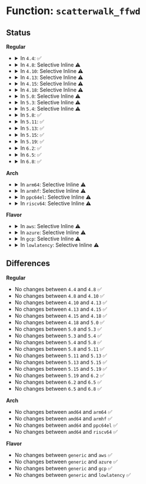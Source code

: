 # Function: <code>scatterwalk_ffwd</code>

## Status
<b>Regular</b>
<ul>
<li>
<details>
<summary>In <code>4.4</code>: ✅</summary>

```c
struct scatterlist *scatterwalk_ffwd(struct scatterlist *dst, struct scatterlist *src, unsigned int len);
```

**Collision:** Unique Global

**Inline:** No

**Transformation:** False

**Instances:**

```
In crypto/scatterwalk.c (ffffffff8139eac0)
Location: crypto/scatterwalk.c:150
Inline: False
Direct callers:
  - crypto/scatterwalk.c:scatterwalk_map_and_copy
```
**Symbols:**

```
ffffffff8139eac0-ffffffff8139eb9b: scatterwalk_ffwd (STB_GLOBAL)
```
</details>
</li>
<li>
<details>
<summary>In <code>4.8</code>: Selective Inline ⚠️</summary>

```c
struct scatterlist *scatterwalk_ffwd(struct scatterlist *dst, struct scatterlist *src, unsigned int len);
```

**Collision:** Unique Global

**Inline:** Selective

**Transformation:** False

**Instances:**

```
In crypto/scatterwalk.c (ffffffff813db880)
Location: crypto/scatterwalk.c:81
Inline: True
Direct callers:
  - crypto/scatterwalk.c:scatterwalk_map_and_copy
  - crypto/cts.c:cts_cbc_decrypt
  - crypto/cts.c:cts_cbc_encrypt
```
**Symbols:**

```
ffffffff813db880-ffffffff813db95d: scatterwalk_ffwd (STB_GLOBAL)
```
</details>
</li>
<li>
<details>
<summary>In <code>4.10</code>: Selective Inline ⚠️</summary>

```c
struct scatterlist *scatterwalk_ffwd(struct scatterlist *dst, struct scatterlist *src, unsigned int len);
```

**Collision:** Unique Global

**Inline:** Selective

**Transformation:** False

**Instances:**

```
In crypto/scatterwalk.c (ffffffff813f31c0)
Location: crypto/scatterwalk.c:77
Inline: True
Direct callers:
  - crypto/cts.c:cts_cbc_decrypt
  - crypto/cts.c:cts_cbc_encrypt
```
**Symbols:**

```
ffffffff813f31c0-ffffffff813f329d: scatterwalk_ffwd (STB_GLOBAL)
```
</details>
</li>
<li>
<details>
<summary>In <code>4.13</code>: Selective Inline ⚠️</summary>

```c
struct scatterlist *scatterwalk_ffwd(struct scatterlist *dst, struct scatterlist *src, unsigned int len);
```

**Collision:** Unique Global

**Inline:** Selective

**Transformation:** False

**Instances:**

```
In crypto/scatterwalk.c (ffffffff813ff4e0)
Location: crypto/scatterwalk.c:77
Inline: True
Direct callers:
  - crypto/cts.c:cts_cbc_decrypt
  - crypto/cts.c:cts_cbc_encrypt
```
**Symbols:**

```
ffffffff813ff4e0-ffffffff813ff5b2: scatterwalk_ffwd (STB_GLOBAL)
```
</details>
</li>
<li>
<details>
<summary>In <code>4.15</code>: Selective Inline ⚠️</summary>

```c
struct scatterlist *scatterwalk_ffwd(struct scatterlist *dst, struct scatterlist *src, unsigned int len);
```

**Collision:** Unique Global

**Inline:** Selective

**Transformation:** False

**Instances:**

```
In crypto/scatterwalk.c (ffffffff81427aa0)
Location: crypto/scatterwalk.c:77
Inline: True
Direct callers:
  - crypto/cts.c:cts_cbc_decrypt
  - crypto/cts.c:cts_cbc_encrypt
  - crypto/gcm.c:crypto_rfc4106_crypt
  - crypto/gcm.c:crypto_rfc4106_crypt
  - crypto/gcm.c:crypto_gcm_init_common
  - crypto/gcm.c:crypto_gcm_init_common
```
**Symbols:**

```
ffffffff81427aa0-ffffffff81427b72: scatterwalk_ffwd (STB_GLOBAL)
```
</details>
</li>
<li>
<details>
<summary>In <code>4.18</code>: Selective Inline ⚠️</summary>

```c
struct scatterlist *scatterwalk_ffwd(struct scatterlist *dst, struct scatterlist *src, unsigned int len);
```

**Collision:** Unique Global

**Inline:** Selective

**Transformation:** False

**Instances:**

```
In crypto/scatterwalk.c (ffffffff8145a900)
Location: crypto/scatterwalk.c:77
Inline: True
Direct callers:
  - crypto/cts.c:cts_cbc_decrypt
  - crypto/cts.c:cts_cbc_encrypt
  - crypto/gcm.c:crypto_rfc4106_crypt
  - crypto/gcm.c:crypto_rfc4106_crypt
  - crypto/gcm.c:crypto_gcm_init_common
  - crypto/gcm.c:crypto_gcm_init_common
```
**Symbols:**

```
ffffffff8145a900-ffffffff8145a9d1: scatterwalk_ffwd (STB_GLOBAL)
```
</details>
</li>
<li>
<details>
<summary>In <code>5.0</code>: Selective Inline ⚠️</summary>

```c
struct scatterlist *scatterwalk_ffwd(struct scatterlist *dst, struct scatterlist *src, unsigned int len);
```

**Collision:** Unique Global

**Inline:** Selective

**Transformation:** False

**Instances:**

```
In crypto/scatterwalk.c (ffffffff81478470)
Location: crypto/scatterwalk.c:77
Inline: True
Direct callers:
  - crypto/cts.c:cts_cbc_decrypt
  - crypto/cts.c:cts_cbc_encrypt
  - crypto/gcm.c:crypto_rfc4106_crypt
  - crypto/gcm.c:crypto_rfc4106_crypt
  - crypto/gcm.c:crypto_gcm_init_common
  - crypto/gcm.c:crypto_gcm_init_common
```
**Symbols:**

```
ffffffff81478470-ffffffff81478541: scatterwalk_ffwd (STB_GLOBAL)
```
</details>
</li>
<li>
<details>
<summary>In <code>5.3</code>: Selective Inline ⚠️</summary>

```c
struct scatterlist *scatterwalk_ffwd(struct scatterlist *dst, struct scatterlist *src, unsigned int len);
```

**Collision:** Unique Global

**Inline:** Selective

**Transformation:** False

**Instances:**

```
In crypto/scatterwalk.c (ffffffff814a62a0)
Location: crypto/scatterwalk.c:72
Inline: True
Direct callers:
  - crypto/cts.c:cts_cbc_decrypt
  - crypto/cts.c:cts_cbc_encrypt
  - crypto/gcm.c:crypto_rfc4106_crypt
  - crypto/gcm.c:crypto_rfc4106_crypt
  - crypto/gcm.c:crypto_gcm_init_common
  - crypto/gcm.c:crypto_gcm_init_common
```
**Symbols:**

```
ffffffff814a62a0-ffffffff814a6362: scatterwalk_ffwd (STB_GLOBAL)
```
</details>
</li>
<li>
<details>
<summary>In <code>5.4</code>: Selective Inline ⚠️</summary>

```c
struct scatterlist *scatterwalk_ffwd(struct scatterlist *dst, struct scatterlist *src, unsigned int len);
```

**Collision:** Unique Global

**Inline:** Selective

**Transformation:** False

**Instances:**

```
In crypto/scatterwalk.c (ffffffff814c0f30)
Location: crypto/scatterwalk.c:72
Inline: True
Direct callers:
  - crypto/cts.c:cts_cbc_decrypt
  - crypto/cts.c:cts_cbc_encrypt
  - crypto/xts.c:cts_final
  - crypto/gcm.c:crypto_rfc4106_crypt
  - crypto/gcm.c:crypto_rfc4106_crypt
  - crypto/gcm.c:crypto_gcm_init_common
  - crypto/gcm.c:crypto_gcm_init_common
```
**Symbols:**

```
ffffffff814c0f30-ffffffff814c0ff2: scatterwalk_ffwd (STB_GLOBAL)
```
</details>
</li>
<li>
<details>
<summary>In <code>5.8</code>: ✅</summary>

```c
struct scatterlist *scatterwalk_ffwd(struct scatterlist *dst, struct scatterlist *src, unsigned int len);
```

**Collision:** Unique Global

**Inline:** No

**Transformation:** False

**Instances:**

```
In crypto/scatterwalk.c (ffffffff815217e0)
Location: crypto/scatterwalk.c:72
Inline: False
Direct callers:
  - crypto/cts.c:cts_cbc_decrypt
  - crypto/cts.c:cts_cbc_encrypt
  - crypto/xts.c:cts_final
  - crypto/gcm.c:crypto_rfc4106_crypt
  - crypto/gcm.c:crypto_rfc4106_crypt
  - crypto/gcm.c:crypto_gcm_init_common
  - crypto/gcm.c:crypto_gcm_init_common
```
**Symbols:**

```
ffffffff815217e0-ffffffff815218a2: scatterwalk_ffwd (STB_GLOBAL)
```
</details>
</li>
<li>
<details>
<summary>In <code>5.11</code>: ✅</summary>

```c
struct scatterlist *scatterwalk_ffwd(struct scatterlist *dst, struct scatterlist *src, unsigned int len);
```

**Collision:** Unique Global

**Inline:** No

**Transformation:** False

**Instances:**

```
In crypto/scatterwalk.c (ffffffff8153e650)
Location: crypto/scatterwalk.c:72
Inline: False
Direct callers:
  - crypto/cts.c:cts_cbc_decrypt
  - crypto/cts.c:cts_cbc_encrypt
  - crypto/xts.c:xts_cts_final
  - crypto/gcm.c:crypto_rfc4106_crypt
  - crypto/gcm.c:crypto_rfc4106_crypt
  - crypto/gcm.c:crypto_gcm_init_common
  - crypto/gcm.c:crypto_gcm_init_common
```
**Symbols:**

```
ffffffff8153e650-ffffffff8153e712: scatterwalk_ffwd (STB_GLOBAL)
```
</details>
</li>
<li>
<details>
<summary>In <code>5.13</code>: ✅</summary>

```c
struct scatterlist *scatterwalk_ffwd(struct scatterlist *dst, struct scatterlist *src, unsigned int len);
```

**Collision:** Unique Global

**Inline:** No

**Transformation:** False

**Instances:**

```
In crypto/scatterwalk.c (ffffffff81546d00)
Location: crypto/scatterwalk.c:72
Inline: False
Direct callers:
  - crypto/cts.c:cts_cbc_decrypt
  - crypto/cts.c:cts_cbc_encrypt
  - crypto/xts.c:xts_cts_final
  - crypto/gcm.c:crypto_rfc4106_crypt
  - crypto/gcm.c:crypto_rfc4106_crypt
  - crypto/gcm.c:crypto_gcm_init_common
  - crypto/gcm.c:crypto_gcm_init_common
```
**Symbols:**

```
ffffffff81546d00-ffffffff81546dc2: scatterwalk_ffwd (STB_GLOBAL)
```
</details>
</li>
<li>
<details>
<summary>In <code>5.15</code>: ✅</summary>

```c
struct scatterlist *scatterwalk_ffwd(struct scatterlist *dst, struct scatterlist *src, unsigned int len);
```

**Collision:** Unique Global

**Inline:** No

**Transformation:** False

**Instances:**

```
In crypto/scatterwalk.c (ffffffff815a74e0)
Location: crypto/scatterwalk.c:72
Inline: False
Direct callers:
  - crypto/cts.c:cts_cbc_decrypt
  - crypto/cts.c:cts_cbc_encrypt
  - crypto/xts.c:xts_cts_final
  - crypto/gcm.c:crypto_rfc4106_crypt
  - crypto/gcm.c:crypto_rfc4106_crypt
  - crypto/gcm.c:crypto_gcm_init_common
  - crypto/gcm.c:crypto_gcm_init_common
```
**Symbols:**

```
ffffffff815a74e0-ffffffff815a75a2: scatterwalk_ffwd (STB_GLOBAL)
```
</details>
</li>
<li>
<details>
<summary>In <code>5.19</code>: ✅</summary>

```c
struct scatterlist *scatterwalk_ffwd(struct scatterlist *dst, struct scatterlist *src, unsigned int len);
```

**Collision:** Unique Global

**Inline:** No

**Transformation:** False

**Instances:**

```
In crypto/scatterwalk.c (ffffffff8164e5e0)
Location: crypto/scatterwalk.c:72
Inline: False
Direct callers:
  - crypto/scatterwalk.c:scatterwalk_map_and_copy
  - crypto/cts.c:cts_cbc_decrypt
  - crypto/cts.c:cts_cbc_encrypt
  - crypto/xts.c:xts_cts_final
  - crypto/gcm.c:crypto_rfc4106_crypt
  - crypto/gcm.c:crypto_rfc4106_crypt
  - crypto/gcm.c:crypto_gcm_init_common
  - crypto/gcm.c:crypto_gcm_init_common
```
**Symbols:**

```
ffffffff8164e5e0-ffffffff8164e6b1: scatterwalk_ffwd (STB_GLOBAL)
```
</details>
</li>
<li>
<details>
<summary>In <code>6.2</code>: ✅</summary>

```c
struct scatterlist *scatterwalk_ffwd(struct scatterlist *dst, struct scatterlist *src, unsigned int len);
```

**Collision:** Unique Global

**Inline:** No

**Transformation:** False

**Instances:**

```
In crypto/scatterwalk.c (ffffffff81707a30)
Location: crypto/scatterwalk.c:72
Inline: False
Direct callers:
  - crypto/scatterwalk.c:scatterwalk_map_and_copy
  - crypto/cts.c:cts_cbc_decrypt
  - crypto/cts.c:cts_cbc_encrypt
  - crypto/xts.c:xts_cts_final
  - crypto/gcm.c:crypto_rfc4106_crypt
  - crypto/gcm.c:crypto_rfc4106_crypt
  - crypto/gcm.c:crypto_gcm_init_common
  - crypto/gcm.c:crypto_gcm_init_common
```
**Symbols:**

```
ffffffff81707a30-ffffffff81707b01: scatterwalk_ffwd (STB_GLOBAL)
```
</details>
</li>
<li>
<details>
<summary>In <code>6.5</code>: ✅</summary>

```c
struct scatterlist *scatterwalk_ffwd(struct scatterlist *dst, struct scatterlist *src, unsigned int len);
```

**Collision:** Unique Global

**Inline:** No

**Transformation:** False

**Instances:**

```
In crypto/scatterwalk.c (ffffffff817411a0)
Location: crypto/scatterwalk.c:72
Inline: False
Direct callers:
  - crypto/scatterwalk.c:scatterwalk_map_and_copy
  - crypto/cts.c:cts_cbc_decrypt
  - crypto/cts.c:cts_cbc_encrypt
  - crypto/xts.c:xts_cts_final
  - crypto/gcm.c:crypto_rfc4106_crypt
  - crypto/gcm.c:crypto_rfc4106_crypt
  - crypto/gcm.c:crypto_gcm_init_common
  - crypto/gcm.c:crypto_gcm_init_common
```
**Symbols:**

```
ffffffff817411a0-ffffffff81741271: scatterwalk_ffwd (STB_GLOBAL)
```
</details>
</li>
<li>
<details>
<summary>In <code>6.8</code>: ✅</summary>

```c
struct scatterlist *scatterwalk_ffwd(struct scatterlist *dst, struct scatterlist *src, unsigned int len);
```

**Collision:** Unique Global

**Inline:** No

**Transformation:** False

**Instances:**

```
In crypto/scatterwalk.c (ffffffff81782040)
Location: crypto/scatterwalk.c:72
Inline: False
Direct callers:
  - crypto/scatterwalk.c:scatterwalk_map_and_copy
  - crypto/cts.c:cts_cbc_decrypt
  - crypto/cts.c:cts_cbc_encrypt
  - crypto/xts.c:xts_cts_final
  - crypto/gcm.c:crypto_rfc4106_crypt
  - crypto/gcm.c:crypto_rfc4106_crypt
  - crypto/gcm.c:crypto_gcm_init_common
  - crypto/gcm.c:crypto_gcm_init_common
```
**Symbols:**

```
ffffffff81782040-ffffffff81782111: scatterwalk_ffwd (STB_GLOBAL)
```
</details>
</li>
</ul>
<b>Arch</b>
<ul>
<li>
<details>
<summary>In <code>arm64</code>: Selective Inline ⚠️</summary>

```c
struct scatterlist *scatterwalk_ffwd(struct scatterlist *dst, struct scatterlist *src, unsigned int len);
```

**Collision:** Unique Global

**Inline:** Selective

**Transformation:** False

**Instances:**

```
In crypto/scatterwalk.c (ffff8000105baf10)
Location: crypto/scatterwalk.c:72
Inline: True
Direct callers:
  - crypto/cts.c:cts_cbc_decrypt
  - crypto/cts.c:cts_cbc_encrypt
  - crypto/xts.c:cts_final
  - crypto/gcm.c:crypto_rfc4106_crypt
  - crypto/gcm.c:crypto_rfc4106_crypt
  - crypto/gcm.c:crypto_gcm_init_common
  - crypto/gcm.c:crypto_gcm_init_common
```
**Symbols:**

```
ffff8000105baf10-ffff8000105bafec: scatterwalk_ffwd (STB_GLOBAL)
```
</details>
</li>
<li>
<details>
<summary>In <code>armhf</code>: Selective Inline ⚠️</summary>

```c
struct scatterlist *scatterwalk_ffwd(struct scatterlist *dst, struct scatterlist *src, unsigned int len);
```

**Collision:** Unique Global

**Inline:** Selective

**Transformation:** False

**Instances:**

```
In crypto/scatterwalk.c (c0769234)
Location: crypto/scatterwalk.c:72
Inline: True
Direct callers:
  - crypto/cts.c:cts_cbc_decrypt
  - crypto/cts.c:cts_cbc_encrypt
  - crypto/xts.c:cts_final
  - crypto/gcm.c:crypto_rfc4106_crypt
  - crypto/gcm.c:crypto_rfc4106_crypt
  - crypto/gcm.c:crypto_gcm_init_common
  - crypto/gcm.c:crypto_gcm_init_common
```
**Symbols:**

```
c0769234-c076930c: scatterwalk_ffwd (STB_GLOBAL)
```
</details>
</li>
<li>
<details>
<summary>In <code>ppc64el</code>: Selective Inline ⚠️</summary>

```c
struct scatterlist *scatterwalk_ffwd(struct scatterlist *dst, struct scatterlist *src, unsigned int len);
```

**Collision:** Unique Global

**Inline:** Selective

**Transformation:** False

**Instances:**

```
In crypto/scatterwalk.c (c000000000741570)
Location: crypto/scatterwalk.c:72
Inline: True
Direct callers:
  - crypto/cts.c:cts_cbc_decrypt
  - crypto/cts.c:cts_cbc_encrypt
  - crypto/xts.c:cts_final
  - crypto/gcm.c:crypto_rfc4106_crypt
  - crypto/gcm.c:crypto_rfc4106_crypt
  - crypto/gcm.c:crypto_gcm_init_common
  - crypto/gcm.c:crypto_gcm_init_common
```
**Symbols:**

```
c000000000741570-c0000000007416b8: scatterwalk_ffwd (STB_GLOBAL)
```
</details>
</li>
<li>
<details>
<summary>In <code>riscv64</code>: Selective Inline ⚠️</summary>

```c
struct scatterlist *scatterwalk_ffwd(struct scatterlist *dst, struct scatterlist *src, unsigned int len);
```

**Collision:** Unique Global

**Inline:** Selective

**Transformation:** False

**Instances:**

```
In crypto/scatterwalk.c (ffffffe000400c6e)
Location: crypto/scatterwalk.c:72
Inline: True
Direct callers:
  - crypto/cts.c:cts_cbc_decrypt
  - crypto/cts.c:cts_cbc_encrypt
  - crypto/xts.c:cts_final
  - crypto/gcm.c:crypto_rfc4106_crypt
  - crypto/gcm.c:crypto_rfc4106_crypt
  - crypto/gcm.c:crypto_gcm_init_common
  - crypto/gcm.c:crypto_gcm_init_common
```
**Symbols:**

```
ffffffe000400c6e-ffffffe000400d34: scatterwalk_ffwd (STB_GLOBAL)
```
</details>
</li>
</ul>
<b>Flavor</b>
<ul>
<li>
<details>
<summary>In <code>aws</code>: Selective Inline ⚠️</summary>

```c
struct scatterlist *scatterwalk_ffwd(struct scatterlist *dst, struct scatterlist *src, unsigned int len);
```

**Collision:** Unique Global

**Inline:** Selective

**Transformation:** False

**Instances:**

```
In crypto/scatterwalk.c (ffffffff814b9510)
Location: crypto/scatterwalk.c:72
Inline: True
Direct callers:
  - crypto/cts.c:cts_cbc_decrypt
  - crypto/cts.c:cts_cbc_encrypt
  - crypto/xts.c:cts_final
  - crypto/gcm.c:crypto_rfc4106_crypt
  - crypto/gcm.c:crypto_rfc4106_crypt
  - crypto/gcm.c:crypto_gcm_init_common
  - crypto/gcm.c:crypto_gcm_init_common
```
**Symbols:**

```
ffffffff814b9510-ffffffff814b95d2: scatterwalk_ffwd (STB_GLOBAL)
```
</details>
</li>
<li>
<details>
<summary>In <code>azure</code>: Selective Inline ⚠️</summary>

```c
struct scatterlist *scatterwalk_ffwd(struct scatterlist *dst, struct scatterlist *src, unsigned int len);
```

**Collision:** Unique Global

**Inline:** Selective

**Transformation:** False

**Instances:**

```
In crypto/scatterwalk.c (ffffffff814a9f30)
Location: crypto/scatterwalk.c:72
Inline: True
Direct callers:
  - crypto/cts.c:cts_cbc_decrypt
  - crypto/cts.c:cts_cbc_encrypt
  - crypto/xts.c:cts_final
  - crypto/gcm.c:crypto_rfc4106_crypt
  - crypto/gcm.c:crypto_rfc4106_crypt
  - crypto/gcm.c:crypto_gcm_init_common
  - crypto/gcm.c:crypto_gcm_init_common
```
**Symbols:**

```
ffffffff814a9f30-ffffffff814a9ff2: scatterwalk_ffwd (STB_GLOBAL)
```
</details>
</li>
<li>
<details>
<summary>In <code>gcp</code>: Selective Inline ⚠️</summary>

```c
struct scatterlist *scatterwalk_ffwd(struct scatterlist *dst, struct scatterlist *src, unsigned int len);
```

**Collision:** Unique Global

**Inline:** Selective

**Transformation:** False

**Instances:**

```
In crypto/scatterwalk.c (ffffffff814b55a0)
Location: crypto/scatterwalk.c:72
Inline: True
Direct callers:
  - crypto/cts.c:cts_cbc_decrypt
  - crypto/cts.c:cts_cbc_encrypt
  - crypto/xts.c:cts_final
  - crypto/gcm.c:crypto_rfc4106_crypt
  - crypto/gcm.c:crypto_rfc4106_crypt
  - crypto/gcm.c:crypto_gcm_init_common
  - crypto/gcm.c:crypto_gcm_init_common
```
**Symbols:**

```
ffffffff814b55a0-ffffffff814b5662: scatterwalk_ffwd (STB_GLOBAL)
```
</details>
</li>
<li>
<details>
<summary>In <code>lowlatency</code>: Selective Inline ⚠️</summary>

```c
struct scatterlist *scatterwalk_ffwd(struct scatterlist *dst, struct scatterlist *src, unsigned int len);
```

**Collision:** Unique Global

**Inline:** Selective

**Transformation:** False

**Instances:**

```
In crypto/scatterwalk.c (ffffffff814ce040)
Location: crypto/scatterwalk.c:72
Inline: True
Direct callers:
  - crypto/cts.c:cts_cbc_decrypt
  - crypto/cts.c:cts_cbc_encrypt
  - crypto/xts.c:cts_final
  - crypto/gcm.c:crypto_rfc4106_crypt
  - crypto/gcm.c:crypto_rfc4106_crypt
  - crypto/gcm.c:crypto_gcm_init_common
  - crypto/gcm.c:crypto_gcm_init_common
```
**Symbols:**

```
ffffffff814ce040-ffffffff814ce102: scatterwalk_ffwd (STB_GLOBAL)
```
</details>
</li>
</ul>

## Differences
<b>Regular</b>
<ul>
<li>
No changes between <code>4.4</code> and <code>4.8</code> ✅
</li>
<li>
No changes between <code>4.8</code> and <code>4.10</code> ✅
</li>
<li>
No changes between <code>4.10</code> and <code>4.13</code> ✅
</li>
<li>
No changes between <code>4.13</code> and <code>4.15</code> ✅
</li>
<li>
No changes between <code>4.15</code> and <code>4.18</code> ✅
</li>
<li>
No changes between <code>4.18</code> and <code>5.0</code> ✅
</li>
<li>
No changes between <code>5.0</code> and <code>5.3</code> ✅
</li>
<li>
No changes between <code>5.3</code> and <code>5.4</code> ✅
</li>
<li>
No changes between <code>5.4</code> and <code>5.8</code> ✅
</li>
<li>
No changes between <code>5.8</code> and <code>5.11</code> ✅
</li>
<li>
No changes between <code>5.11</code> and <code>5.13</code> ✅
</li>
<li>
No changes between <code>5.13</code> and <code>5.15</code> ✅
</li>
<li>
No changes between <code>5.15</code> and <code>5.19</code> ✅
</li>
<li>
No changes between <code>5.19</code> and <code>6.2</code> ✅
</li>
<li>
No changes between <code>6.2</code> and <code>6.5</code> ✅
</li>
<li>
No changes between <code>6.5</code> and <code>6.8</code> ✅
</li>
</ul>
<b>Arch</b>
<ul>
<li>
No changes between <code>amd64</code> and <code>arm64</code> ✅
</li>
<li>
No changes between <code>amd64</code> and <code>armhf</code> ✅
</li>
<li>
No changes between <code>amd64</code> and <code>ppc64el</code> ✅
</li>
<li>
No changes between <code>amd64</code> and <code>riscv64</code> ✅
</li>
</ul>
<b>Flavor</b>
<ul>
<li>
No changes between <code>generic</code> and <code>aws</code> ✅
</li>
<li>
No changes between <code>generic</code> and <code>azure</code> ✅
</li>
<li>
No changes between <code>generic</code> and <code>gcp</code> ✅
</li>
<li>
No changes between <code>generic</code> and <code>lowlatency</code> ✅
</li>
</ul>
